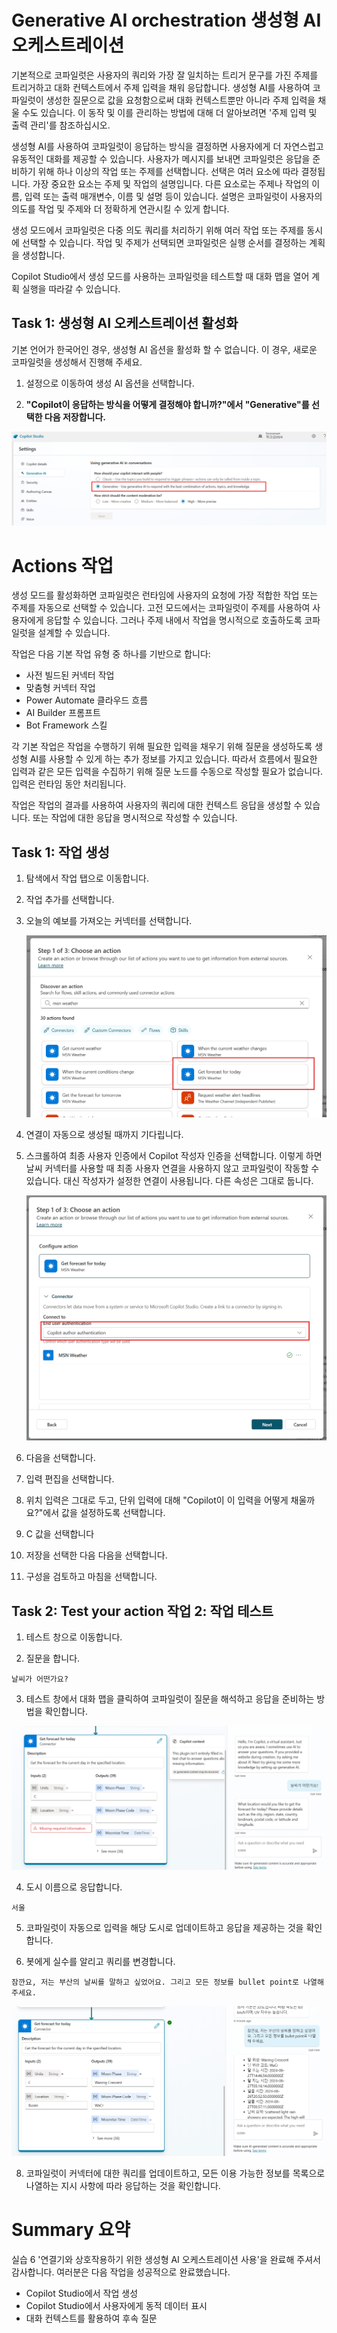 # Generative AI orchestration 생성형 AI 오케스트레이션

기본적으로 코파일럿은 사용자의 쿼리와 가장 잘 일치하는 트리거 문구를
가진 주제를 트리거하고 대화 컨텍스트에서 주제 입력을 채워 응답합니다.
생성형 AI를 사용하여 코파일럿이 생성한 질문으로 값을 요청함으로써 대화
컨텍스트뿐만 아니라 주제 입력을 채울 수도 있습니다. 이 동작 및 이를
관리하는 방법에 대해 더 알아보려면 \'주제 입력 및 출력 관리\'를
참조하십시오.

생성형 AI를 사용하여 코파일럿이 응답하는 방식을 결정하면 사용자에게 더
자연스럽고 유동적인 대화를 제공할 수 있습니다. 사용자가 메시지를 보내면
코파일럿은 응답을 준비하기 위해 하나 이상의 작업 또는 주제를 선택합니다.
선택은 여러 요소에 따라 결정됩니다. 가장 중요한 요소는 주제 및 작업의
설명입니다. 다른 요소로는 주제나 작업의 이름, 입력 또는 출력 매개변수,
이름 및 설명 등이 있습니다. 설명은 코파일럿이 사용자의 의도를 작업 및
주제와 더 정확하게 연관시킬 수 있게 합니다.

생성 모드에서 코파일럿은 다중 의도 쿼리를 처리하기 위해 여러 작업 또는
주제를 동시에 선택할 수 있습니다. 작업 및 주제가 선택되면 코파일럿은
실행 순서를 결정하는 계획을 생성합니다.

Copilot Studio에서 생성 모드를 사용하는 코파일럿을 테스트할 때 대화 맵을
열어 계획 실행을 따라갈 수 있습니다.

## Task 1: 생성형 AI 오케스트레이션 활성화

기본 언어가 한국어인 경우, 생성형 AI 옵션을 활성화 할 수 없습니다.
이 경우, 새로운 코파일럿을 생성해서 진행해 주세요. 

1.  설정으로 이동하여 생성 AI 옵션을 선택합니다.

2.  **\"Copilot이 응답하는 방식을 어떻게 결정해야 합니까?\"에서 \"Generative\"를 선택한 다음 저장합니다.**

   
   <img src="./images/image2.png" >

# Actions 작업

생성 모드를 활성화하면 코파일럿은 런타임에 사용자의 요청에 가장 적합한
작업 또는 주제를 자동으로 선택할 수 있습니다. 고전 모드에서는 코파일럿이
주제를 사용하여 사용자에게 응답할 수 있습니다. 그러나 주제 내에서 작업을
명시적으로 호출하도록 코파일럿을 설계할 수 있습니다.

작업은 다음 기본 작업 유형 중 하나를 기반으로 합니다:

-   사전 빌드된 커넥터 작업
-   맞춤형 커넥터 작업
-   Power Automate 클라우드 흐름
-   AI Builder 프롬프트
-   Bot Framework 스킬

각 기본 작업은 작업을 수행하기 위해 필요한 입력을 채우기 위해 질문을
생성하도록 생성형 AI를 사용할 수 있게 하는 추가 정보를 가지고 있습니다.
따라서 흐름에서 필요한 입력과 같은 모든 입력을 수집하기 위해 질문 노드를
수동으로 작성할 필요가 없습니다. 입력은 런타임 동안 처리됩니다.

작업은 작업의 결과를 사용하여 사용자의 쿼리에 대한 컨텍스트 응답을
생성할 수 있습니다. 또는 작업에 대한 응답을 명시적으로 작성할 수
있습니다.

## Task 1: 작업 생성

1.  탐색에서 작업 탭으로 이동합니다.

2.  작업 추가를 선택합니다.

3.  오늘의 예보를 가져오는 커넥터를 선택합니다.

    <img src="./images/image3.png" >

4.  연결이 자동으로 생성될 때까지 기다립니다.

5.  스크롤하여 최종 사용자 인증에서 Copilot 작성자 인증을 선택합니다. 이렇게 하면 날씨 커넥터를 사용할 때 최종 사용자 연결을 사용하지 않고 코파일럿이 작동할 수 있습니다. 대신 작성자가 설정한 연결이 사용됩니다.
    다른 속성은 그대로 둡니다.
    
    <img src="./images/image4.png" >

6.  다음을 선택합니다.

7.  입력 편집을 선택합니다.

8.  위치 입력은 그대로 두고, 단위 입력에 대해 \"Copilot이 이 입력을 어떻게 채울까요?\"에서 값을 설정하도록 선택합니다.

9.  C 값을 선택합니다

10. 저장을 선택한 다음 다음을 선택합니다.

11. 구성을 검토하고 마침을 선택합니다.

## Task 2: Test your action 작업 2: 작업 테스트

1.  테스트 창으로 이동합니다.

2.  질문을 합니다.

   ```
   날씨가 어떤가요?
   ```

3.  테스트 창에서 대화 맵을 클릭하여 코파일럿이 질문을 해석하고 응답을 준비하는 방법을 확인합니다.

   <img src="./images/image7.png" >

4.  도시 이름으로 응답합니다.

   ```
   서울
   ```


5. 코파일럿이 자동으로 입력을 해당 도시로 업데이트하고 응답을 제공하는 것을 확인합니다.

6.  봇에게 실수를 알리고 쿼리를 변경합니다.

   ```
   잠깐요, 저는 부산의 날씨를 말하고 싶었어요. 그리고 모든 정보를 bullet point로 나열해 주세요.
   ```

   <img src="./images/image8.png" >

8.  코파일럿이 커넥터에 대한 쿼리를 업데이트하고, 모든 이용 가능한 정보를 목록으로 나열하는 지시 사항에 따라 응답하는 것을 확인합니다.

# Summary 요약

실습 6 \'연결기와 상호작용하기 위한 생성형 AI 오케스트레이션 사용\'을
완료해 주셔서 감사합니다. 여러분은 다음 작업을 성공적으로 완료했습니다.

-   Copilot Studio에서 작업 생성
-   Copilot Studio에서 사용자에게 동적 데이터 표시
-   대화 컨텍스트를 활용하여 후속 질문
